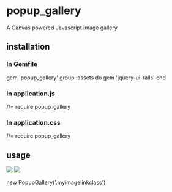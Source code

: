 popup_gallery
=============

A Canvas powered Javascript image gallery

installation
------------

### In Gemfile
gem 'popup_gallery'
group :assets do
  gem 'jquery-ui-rails'
end

### In application.js
//= require popup_gallery

### In application.css
//= require popup_gallery

usage
-----

<a href='large_image1.jpg' class='myimagelinkclass'><img src='small_image1.jpg' /></a>
<a href='large_image2.jpg' class='myimagelinkclass'><img src='small_image2.jpg' /></a>

new PopupGallery('.myimagelinkclass')